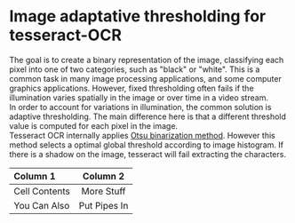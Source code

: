 # Image adaptative thresholding for tesseract-OCR
The goal is to create a binary representation of the image, classifying each pixel into one of two categories, such as "black" or "white". This is a common task in many image processing applications, and some computer graphics applications. However, fixed thresholding often fails if the illumination varies spatially in the image or over time in a video stream. <br>In order to account for variations in illumination, the common solution is adaptive thresholding. The main difference here is that a different threshold value is computed for each pixel in the image.<br>
Tesseract OCR internally applies [Otsu binarization method](https://ieeexplore.ieee.org/stamp/stamp.jsp?arnumber=4310076). However this method selects a optimal global threshold according to image histogram. If there is a shadow on the image, tesseract will fail extracting the characters.

| Column 1       | Column 2     |
| :------------- | :----------: | 
|  Cell Contents | More Stuff   | 
| You Can Also   | Put Pipes In |

